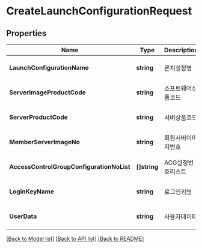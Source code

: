 # CreateLaunchConfigurationRequest

## Properties
Name | Type | Description | Notes
------------ | ------------- | ------------- | -------------
**LaunchConfigurationName** | **string** | 론치설정명 | [optional] [default to null]
**ServerImageProductCode** | **string** | 소프트웨어상품코드 | [optional] [default to null]
**ServerProductCode** | **string** | 서버상품코드 | [optional] [default to null]
**MemberServerImageNo** | **string** | 회원서버이미지번호 | [optional] [default to null]
**AccessControlGroupConfigurationNoList** | **[]string** | ACG설정번호리스트 | [optional] [default to null]
**LoginKeyName** | **string** | 로그인키명 | [optional] [default to null]
**UserData** | **string** | 사용자데이터 | [optional] [default to null]

[[Back to Model list]](../README.md#documentation-for-models) [[Back to API list]](../README.md#documentation-for-api-endpoints) [[Back to README]](../README.md)


